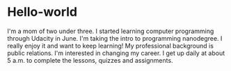 # Hello-world

I'm a mom of two under three. I started learning computer programming through Udacity in June. 
I'm taking the intro to programming nanodegree. I really enjoy it and want to keep learning! 
My professional background is public relations. I'm interested in changing my career. 
I get up daily at about 5 a.m. to complete the lessons, quizzes and assignments.
